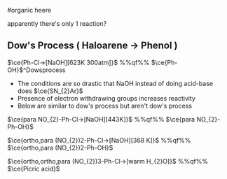 #organic heere

apparently there's only 1 reaction?

## Dow's Process ( Haloarene -> Phenol )

$\ce{Ph-Cl->[NaOH][623K 300atm]}$ %%qf%% $\ce{Ph-OH}$^Dowsprocess

- The conditions are so drastic that NaOH instead of doing acid-base does $\ce{SN_{2}Ar}$ 
- Presence of electron withdrawing groups increases reactivity
- Below are similar to dow's process but aren't dow's process

$\ce{para NO_{2}-Ph-Cl->[NaOH][443K]}$ %%qf%% $\ce{para NO_{2}-Ph-OH}$

$\ce{ortho,para (NO_{2})2-Ph-Cl->[NaOH][368 K]}$ %%qf%% $\ce{ortho,para (NO_{2})2-Ph-OH}$

$\ce{ortho,ortho,para (NO_{2})3-Ph-Cl->[warm H_{2}O]}$ %%qf%% $\ce{Picric acid}$